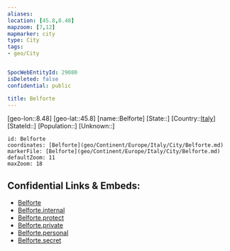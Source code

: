 ```yaml
---
aliases: 
location: [45.8,8.48]
mapzoom: [7,12] 
mapmarker: city 
type: City
tags:
- geo/City


SpocWebEntityId: 29080
isDeleted: false
confidential: public

title: Belforte
---
```

[geo-lon::8.48]
[geo-lat::45.8]
[name::Belforte]
[State::]
[Country::[Italy](geo/Continent/Europe/Italy.md)]
[StateId::]
[Population::]
[Unknown::]


```leaflet
id: Belforte
coordinates: [Belforte](geo/Continent/Europe/Italy/City/Belforte.md)
markerFile: [Belforte](geo/Continent/Europe/Italy/City/Belforte.md)
defaultZoom: 11 
maxZoom: 18
```


## Confidential Links & Embeds: 
- [Belforte](../../../../../../_public/geo/Continent/Europe/Italy/City/Belforte.md) 
- [Belforte.internal](../../../../../../_internal/geo/Continent/Europe/Italy/City/Belforte.internal.md) 
- [Belforte.protect](../../../../../../_protect/geo/Continent/Europe/Italy/City/Belforte.protect.md) 
- [Belforte.private](../../../../../../_private/geo/Continent/Europe/Italy/City/Belforte.private.md) 
- [Belforte.personal](../../../../../../_personal/geo/Continent/Europe/Italy/City/Belforte.personal.md) 
- [Belforte.secret](../../../../../../_secret/geo/Continent/Europe/Italy/City/Belforte.secret.md) 
